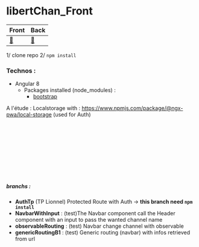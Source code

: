 # libertChan_Front


<center>

Front | Back
---| ---
[:tophat:](https://github.com/kim7834/libertChan_Front) | [:bug:](https://github.com/borisBelloc/libertChan_back)

</center>

1/ clone repo
2/ `npm install`


### Technos :

- Angular 8
    - Packages installed (node_modules) : 
        - [bootstrap](https://www.npmjs.com/package/bootstrap)
        
A l'étude : Localstorage with : https://www.npmjs.com/package/@ngx-pwa/local-storage (used for Auth)


<br><br><br><br><br>
-----



##### branchs :
- **AuthTp** (TP Lionnel) Protected Route with Auth -> **this branch need `npm install`**
- **NavbarWithInput** : (test)The Navbar component call the Header component with an input to pass the wanted channel name
- **observableRouting** : (test) Navbar change channel with observable
- **genericRoutingB1** : (test) Generic routing (navbar) with infos retrieved from url
